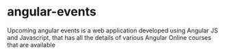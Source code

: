 # angular-events
Upcoming angular events is a web application developed using Angular JS and Javascript, that has all the details of various Angular Online courses that are available
